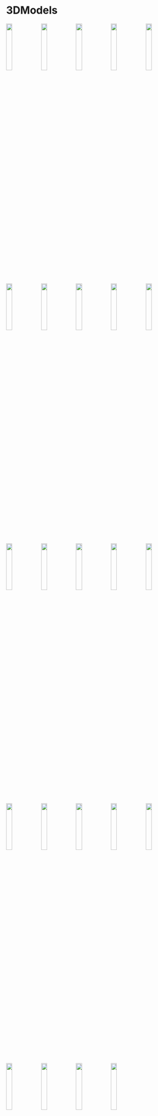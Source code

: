 # 3DModels
<img src="https://user-images.githubusercontent.com/128499582/227507250-d038c624-d866-4b38-9e3e-3a29fa20f2c9.jpg" width="18%"></img> <img src="https://user-images.githubusercontent.com/128499582/227507257-e87bbd91-95eb-415d-8366-527f1a7c4c79.jpg" width="18%"></img> <img src="https://user-images.githubusercontent.com/128499582/227507261-df6d6ea2-de72-44fa-892d-61e1f6dc8cb1.jpg" width="18%"></img> <img src="https://user-images.githubusercontent.com/128499582/227507264-adcb4297-b4dc-4787-a282-d0282a9b38ac.jpg" width="18%"></img> <img src="https://user-images.githubusercontent.com/128499582/227507267-e412edf8-5452-40c2-84f9-81b2d3ef7e09.jpg" width="18%"></img> <img src="https://user-images.githubusercontent.com/128499582/227507269-251de177-0757-4c7f-9bcb-f55160ed1fcb.jpg" width="18%"></img> <img src="https://user-images.githubusercontent.com/128499582/227507272-1ba77734-8aa4-4eca-a70e-df2857c1331b.jpg" width="18%"></img> <img src="https://user-images.githubusercontent.com/128499582/227507274-5f39f482-d8bc-43ec-9b96-81b3ea8c6617.jpg" width="18%"></img> <img src="https://user-images.githubusercontent.com/128499582/227507275-2b7961f0-9581-4ab3-8b44-9851eccd7112.jpg" width="18%"></img> <img src="https://user-images.githubusercontent.com/128499582/227507276-8c1ae552-88bc-4795-8d63-0753ba954288.jpg" width="18%"></img> <img src="https://user-images.githubusercontent.com/128499582/227507278-a4ad777e-7e45-4928-b8f8-78b55777dc14.jpg" width="18%"></img> <img src="https://user-images.githubusercontent.com/128499582/227507280-c22656a4-f165-4f49-9285-140de9b6d1b4.jpg" width="18%"></img> <img src="https://user-images.githubusercontent.com/128499582/227507283-b9de0232-f540-4a19-94a0-7f1f0cf34c4f.jpg" width="18%"></img> <img src="https://user-images.githubusercontent.com/128499582/227507287-f55a6f9c-daba-4dbe-898c-db5162430ded.jpg" width="18%"></img> <img src="https://user-images.githubusercontent.com/128499582/227507289-7035407c-9f98-430a-b235-e3d63dec289c.jpg" width="18%"></img> <img src="https://user-images.githubusercontent.com/128499582/227507292-f0789dab-ae6a-4fd8-8d8d-7ad152ce0d41.jpg" width="18%"></img> <img src="https://user-images.githubusercontent.com/128499582/227507295-627da933-7f72-43b5-9fa5-5a19d88b78fa.jpg" width="18%"></img> <img src="https://user-images.githubusercontent.com/128499582/227507300-974b842c-004b-4086-aaa2-6bdd0765ee15.jpg" width="18%"></img> <img src="https://user-images.githubusercontent.com/128499582/227507301-e07a8d89-8182-4e12-a917-0d35724d96d9.jpg" width="18%"></img> <img src="https://user-images.githubusercontent.com/128499582/227507303-63b8424d-e567-484b-8744-d32435a3eb6e.jpg" width="18%"></img> <img src="https://user-images.githubusercontent.com/128499582/227507304-d9e9d242-f0ac-42a5-8ea6-de598a7d0bc5.jpg" width="18%"></img> <img src="https://user-images.githubusercontent.com/128499582/227929858-ca433524-878a-43b9-add4-310f8ba77dc9.jpg" width="18%"></img> <img src="https://user-images.githubusercontent.com/128499582/227929861-78e84008-0e03-4abc-ab4b-27bd53215b53.jpg" width="18%"></img> <img src="https://user-images.githubusercontent.com/128499582/228253132-af3420c9-bafb-4b12-a506-81ba6e14eefe.jpg" width="18%"></img> 
